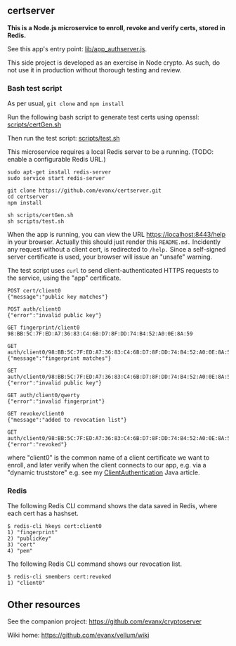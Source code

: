 
## certserver 

<b>This is a Node.js microservice to enroll, revoke and verify certs, stored in Redis.</b>

See this app's entry point: <a href="https://github.com/evanx/cryptoserver/blob/master/lib/app_cryptoserver.js">lib/app_authserver.js</a>.

This side project is developed as an exercise in Node crypto. As such, do not use it in production without thorough testing and review.


### Bash test script

As per usual, `git clone` and `npm install` 

Run the following bash script to generate test certs using openssl: [scripts/certGen.sh](https://github.com/evanx/authserver/blob/master/scripts/certGen.sh)

Then run the test script: [scripts/test.sh](https://github.com/evanx/authserver/blob/master/scripts/test.sh)

This microservice requires a local Redis server to be a running. (TODO: enable a configurable Redis URL.)

```shell
sudo apt-get install redis-server
sudo service start redis-server

git clone https://github.com/evanx/certserver.git
cd certserver
npm install

sh scripts/certGen.sh
sh scripts/test.sh
```

When the app is running, you can view the URL <a href="https://localhost:8443/help">https://localhost:8443/help</a> in your browser. Actually this should just render this `README.md.` Incidently any request without a client cert, is redirected to `/help.` Since a self-signed server certificate is used, your browser will issue an "unsafe" warning.

The test script uses `curl` to send client-authenticated HTTPS requests to the service, using the "app" certificate.
```
POST cert/client0 
{"message":"public key matches"}

POST auth/client0
{"error":"invalid public key"} 

GET fingerprint/client0
98:BB:5C:7F:ED:A7:36:83:C4:6B:D7:8F:DD:74:B4:52:A0:0E:8A:59

GET auth/client0/98:BB:5C:7F:ED:A7:36:83:C4:6B:D7:8F:DD:74:B4:52:A0:0E:8A:59
{"message":"fingerprint matches"}

GET auth/client0/98:BB:5C:7F:ED:A7:36:83:C4:6B:D7:8F:DD:74:B4:52:A0:0E:8A:59/qwerty
{"error":"invalid public key"} 

GET auth/client0/qwerty
{"error":"invalid fingerprint"}

GET revoke/client0
{"message":"added to revocation list"}

GET auth/client0/98:BB:5C:7F:ED:A7:36:83:C4:6B:D7:8F:DD:74:B4:52:A0:0E:8A:59
{"error":"revoked"}
```

where "client0" is the common name of a client certificate we want to enroll, and later verify when the client connects to our app, e.g. via a "dynamic truststore" e.g. see 
my <a href="https://github.com/evanx/vellum/wiki/ClientAuthentication">ClientAuthentication</a> Java article.


### Redis 

The following Redis CLI command shows the data saved in Redis, where each cert has a hashset.

```shell
$ redis-cli hkeys cert:client0
1) "fingerprint"
2) "publicKey"
3) "cert"
4) "pem"
```

The following Redis CLI command shows our revocation list.

```shell
$ redis-cli smembers cert:revoked
1) "client0"
```

## Other resources

See the companion project: https://github.com/evanx/cryptoserver

Wiki home: https://github.com/evanx/vellum/wiki


